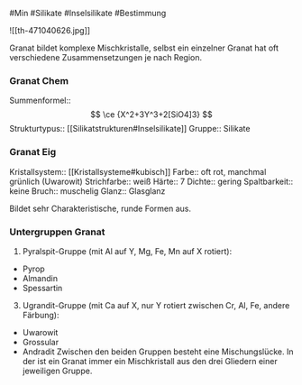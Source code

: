 #Min #Silikate #Inselsilikate #Bestimmung 

![[th-471040626.jpg]]

Granat bildet komplexe Mischkristalle, selbst ein einzelner Granat hat oft verschiedene Zusammensetzungen je nach Region.

### Granat Chem

Summenformel:: $$ \ce {X^2+3Y^3+2[SiO4]3} $$
Strukturtypus:: [[Silikatstrukturen#Inselsilikate]]
Gruppe:: Silikate

### Granat Eig

Kristallsystem:: [[Kristallsysteme#kubisch]]
Farbe:: oft rot, manchmal grünlich (Uwarowit)
Strichfarbe:: weiß
Härte:: 7
Dichte:: gering
Spaltbarkeit:: keine 
Bruch:: muschelig
Glanz:: Glasglanz

Bildet sehr Charakteristische, runde Formen aus.

### Untergruppen Granat

1. Pyralspit-Gruppe (mit Al auf Y, Mg, Fe, Mn auf X rotiert):
- Pyrop
- Almandin
- Spessartin
3. Ugrandit-Gruppe (mit Ca auf X, nur Y rotiert zwischen Cr, Al, Fe, andere Färbung):
- Uwarowit
- Grossular
- Andradit
Zwischen den beiden Gruppen besteht eine Mischungslücke. In der ist ein Granat immer ein Mischkristall aus den drei Gliedern einer jeweiligen Gruppe.





